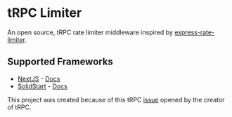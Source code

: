 # tRPC Limiter

An open source, tRPC rate limiter middleware inspired by [express-rate-limiter](https://github.com/express-rate-limit/express-rate-limit).

## Supported Frameworks

- [NextJS](https://nextjs.org/) - [Docs](https://github.com/orjdev/trpc-limiter/packages/next)
- [SolidStart](https://start.solidjs.com) - [Docs](https://github.com/orjdev/trpc-limiter/packages/solid)

This project was created because of this tRPC [issue](https://github.com/trpc/trpc/issues/3227) opened by the creator of tRPC.
